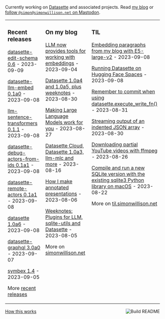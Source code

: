 Currently working on [Datasette](https://datasette.io/) and associated projects. Read [my blog](https://simonwillison.net/) or <a href="https://fedi.simonwillison.net/@simon">follow `@simon@simonwillison.net` on Mastodon</a>.

<table><tr><td valign="top" width="33%">

### Recent releases
<!-- recent_releases starts -->
[datasette-edit-schema 0.6](https://github.com/simonw/datasette-edit-schema/releases/tag/0.6) - 2023-09-09

[datasette-llm-embed 0.1a0](https://github.com/simonw/datasette-llm-embed/releases/tag/0.1a0) - 2023-09-08

[llm-sentence-transformers 0.1.1](https://github.com/simonw/llm-sentence-transformers/releases/tag/0.1.1) - 2023-09-08

[datasette-debug-actors-from-ids 0.1a1](https://github.com/datasette/datasette-debug-actors-from-ids/releases/tag/0.1a1) - 2023-09-08

[datasette-remote-actors 0.1a1](https://github.com/datasette/datasette-remote-actors/releases/tag/0.1a1) - 2023-09-08

[datasette 1.0a6](https://github.com/simonw/datasette/releases/tag/1.0a6) - 2023-09-08

[datasette-graphql 3.0a0](https://github.com/simonw/datasette-graphql/releases/tag/3.0a0) - 2023-09-07

[symbex 1.4](https://github.com/simonw/symbex/releases/tag/1.4) - 2023-09-05
<!-- recent_releases ends -->
More [recent releases](https://github.com/simonw/simonw/blob/main/releases.md)
</td><td valign="top" width="34%">

### On my blog
<!-- blog starts -->
[LLM now provides tools for working with embeddings](http://simonwillison.net/2023/Sep/4/llm-embeddings/) - 2023-09-04

[Datasette 1.0a4 and 1.0a5, plus weeknotes](http://simonwillison.net/2023/Aug/30/datasette-plus-weeknotes/) - 2023-08-30

[Making Large Language Models work for you](http://simonwillison.net/2023/Aug/27/wordcamp-llms/) - 2023-08-27

[Datasette Cloud, Datasette 1.0a3, llm-mlc and more](http://simonwillison.net/2023/Aug/16/datasette-cloud-weeknotes/) - 2023-08-16

[How I make annotated presentations](http://simonwillison.net/2023/Aug/6/annotated-presentations/) - 2023-08-06

[Weeknotes: Plugins for LLM, sqlite-utils and Datasette](http://simonwillison.net/2023/Aug/5/weeknotes-plugins/) - 2023-08-05
<!-- blog ends -->
More on [simonwillison.net](https://simonwillison.net/)
</td><td valign="top" width="33%">

### TIL
<!-- tils starts -->
[Embedding paragraphs from my blog with E5-large-v2](https://til.simonwillison.net/llms/embed-paragraphs) - 2023-09-08

[Running Datasette on Hugging Face Spaces](https://til.simonwillison.net/datasette/hugging-face-spaces) - 2023-09-08

[Remember to commit when using datasette.execute\_write\_fn()](https://til.simonwillison.net/datasette/remember-to-commit) - 2023-08-31

[Streaming output of an indented JSON array](https://til.simonwillison.net/json/streaming-indented-json-array) - 2023-08-30

[Downloading partial YouTube videos with ffmpeg](https://til.simonwillison.net/macos/downloading-partial-youtube-videos) - 2023-08-26

[Compile and run a new SQLite version with the existing sqlite3 Python library on macOS](https://til.simonwillison.net/sqlite/sqlite-version-macos-python) - 2023-08-22
<!-- tils ends -->
More on [til.simonwillison.net](https://til.simonwillison.net/)
</td></tr></table>

<a href="https://github.com/simonw/simonw/actions"><img src="https://github.com/simonw/simonw/workflows/Build%20README/badge.svg" align="right" alt="Build README"></a> <a href="https://simonwillison.net/2020/Jul/10/self-updating-profile-readme/">How this works</a>
